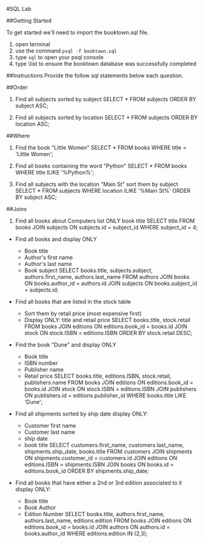 #SQL Lab


##Getting Started

To get started we'll need to import the booktown.sql file.

1. open terminal
2. use the command `psql -f booktown.sql`
3. type `sql` to open your psql console
4. type \list to ensure the booktown database was successfully completed

##Instructions
Provide the follow sql statements below each question.


##Order
1. Find all subjects sorted by subject
SELECT * FROM subjects ORDER BY subject ASC;

2. Find all subjects sorted by location
SELECT * FROM subjects ORDER BY location ASC;


##Where
1. Find the book "Little Women"
SELECT * FROM books WHERE title = 'Little Women';

2. Find all books containing the word "Python"
SELECT * FROM books WHERE title ILIKE '%Python%';

3. Find all subjects with the location "Main St" sort them by subject
SELECT * FROM subjects WHERE location ILIKE '%Main St%' ORDER BY subject ASC;


##Joins

1. Find all books about Computers list ONLY book title
SELECT title FROM books
JOIN subjects ON subjects.id = subject_id
WHERE subject_id = 4;

* Find all books and display ONLY
	* Book title
	* Author's first name
	* Author's last name
	* Book subject
SELECT books.title, subjects.subject,
authors.first_name, authors.last_name
FROM authors
JOIN books ON books.author_id = authors.id
JOIN subjects ON books.subject_id = subjects.id;

* Find all books that are listed in the stock table
	* Sort them by retail price (most expensive first)
	* Display ONLY: title and retail price
SELECT books.title, stock.retail
FROM books
JOIN editions ON editions.book_id = books.id
JOIN stock ON stock.ISBN = editions.ISBN
ORDER BY stock.retail DESC;

* Find the book "Dune" and display ONLY
	* Book title
	* ISBN number
	* Publisher name
	* Retail price
SELECT books.title, editions.ISBN, stock.retail, publishers.name
FROM books
JOIN editions ON editions.book_id = books.id
JOIN stock ON stock.ISBN = editions.ISBN
JOIN publishers ON publishers.id = editions.publisher_id
WHERE books.title LIKE 'Dune';


* Find all shipments sorted by ship date display ONLY:
	* Customer first name
	* Customer last name
	* ship date
	* book title
SELECT customers.first_name, customers.last_name, shipments.ship_date, books.title
FROM customers
JOIN shipments ON shipments.customer_id = customers.id
JOIN editions ON editions.ISBN = shipments.ISBN
JOIN books ON books.id = editions.book_id
ORDER BY shipments.ship_date;

* Find all books that have either a 2nd or 3rd edition associated to it display ONLY:
	* Book title
	* Book Author
	* Edition Number
SELECT books.title, authors.first_name, authors.last_name, editions.edition
FROM books
JOIN editions ON editions.book_id = books.id
JOIN authors ON authors.id = books.author_id
WHERE editions.edition IN (2,3);
